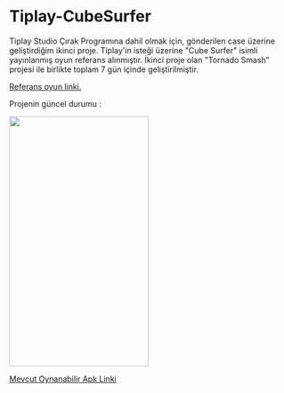 # Tiplay-CubeSurfer

Tiplay Studio Çırak Programına dahil olmak için, gönderilen case üzerine geliştirdiğim ikinci proje.
Tiplay'in isteği üzerine "Cube Surfer" isimli yayınlanmış oyun referans alınmıştır.
İkinci proje olan "Tornado Smash" projesi ile birlikte toplam 7 gün içinde geliştirilmiştir.

[Referans oyun linki.](https://play.google.com/store/apps/details?id=com.Atinon.PassOver&hl=tr&gl=US "Cube Surfer Google Play Store Link")

Projenin güncel durumu : 

<img src="https://github.com/mustafaAkgul1/Tiplay-CubeSurfer/blob/main/Tiplay-CubeSurfer/Assets/Tiplay-CubeSurfer-GameplayGif.gif" width="250" height="450">

[Mevcut Oynanabilir Apk Linki](https://drive.google.com/file/d/1bGYlZT5aTJ69AvBolZPBpjjrSc6cJPU_/view?usp=sharing "Proje Apk Link")
